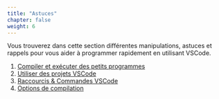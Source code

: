 ```yaml
---
title: "Astuces"
chapter: false
weight: 6
---
```


Vous trouverez dans cette section différentes manipulations, astuces et rappels pour vous aider à programmer rapidement en utilisant VSCode.
1. [Compiler et exécuter des petits programmes](1-snippets)
2. [Utiliser des projets VSCode](2-vscode)
3. [Raccourcis & Commandes VSCode](3-keybinds-commands)
4. [Options de compilation](4-options.fr.md)
 